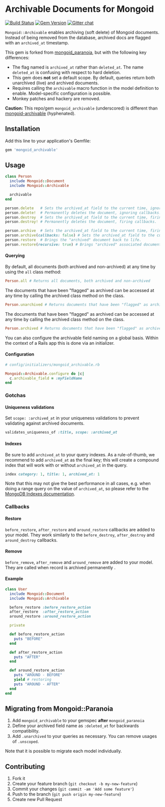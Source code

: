 # Archivable Documents for Mongoid
[![Build Status](https://travis-ci.org/tablecheck/mongoid_archivable.svg?branch=master)](https://travis-ci.org/simi/mongoid_archivable) [![Gem Version](https://img.shields.io/gem/v/mongoid_archivable.svg)](https://rubygems.org/gems/mongoid_archivable) [![Gitter chat](https://badges.gitter.im/tablecheck/mongoid_archivable.svg)](https://gitter.im/tablecheck/mongoid_archivable)

`Mongoid::Archivable` enables archiving (soft delete) of Mongoid documents. Instead of being removed from the database, archived docs are flagged with an `archived_at` timestamp.

This gem is forked from [mongoid_paranoia](https://github.com/simi/mongoid_paranoia), but with the following key differences:

* The flag named is `archived_at` rather than `deleted_at`. The name `deleted_at` is confusing with respect to hard deletion.
* This gem does **not** set a default scope. By default, queries return both unarchived (live) and archived documents.
* Requires calling the `archivable` macro function in the model definition to enable. Model-specific configuration is possible.
* Monkey patches and hackery are removed.

**Caution:** This repo/gem `mongoid_archivable` (underscored) is different than [mongoid-archivable](https://github.com/Sign2Pay/mongoid-archivable) (hyphenated).

## Installation

Add this line to your application's Gemfile:

```ruby
gem 'mongoid_archivable'
```

## Usage

```ruby
class Person
  include Mongoid::Document
  include Mongoid::Archivable

  archivable
end

person.delete   # Sets the archived_at field to the current time, ignoring callbacks.
person.delete!  # Permanently deletes the document, ignoring callbacks.
person.destroy  # Sets the archived_at field to the current time, firing callbacks.
person.destroy! # Permanently deletes the document, firing callbacks.

person.archive  # Sets the archived_at field to the current time, firing callbacks.
person.archive(callbacks: false) # Sets the archived_at field to the current time, ignoring callbacks.
person.restore  # Brings the "archived" document back to life.
person.restore(recursive: true) # Brings "archived" associated documents back to life recursively
```

#### Querying

By default, all documents (both archived and non-archived) at any time by using the `all` class method:

```ruby
Person.all # Returns all documents, both archived and non-archived
```

The documents that have been "flagged" as archived can be accessed at any time by calling the archived class method on the class.

```ruby
Person.unarchived # Returns documents that have been "flagged" as archived.
```

The documents that have been "flagged" as archived can be accessed at any time by calling the archived class method on the class.

```ruby
Person.archived # Returns documents that have been "flagged" as archived.
```

You can also configure the archivable field naming on a global basis. Within the context of a Rails app this is done via an initializer.

#### Configuration

```ruby
# config/initializers/mongoid_archivable.rb

Mongoid::Archivable.configure do |c|
  c.archivable_field = :myFieldName
end
```

### Gotchas

#### Uniqueness validations

Set `scope: :archived_at` in your uniqueness validations to prevent validating against archived documents.

```ruby
validates_uniqueness_of :title, scope: :archived_at
```

#### Indexes

Be sure to add `archived_at` to your query indexes. As a rule-of-thumb, we recommend
to add `archived_at` as the final key; this will create a compound index that will work
with or without `archived_at` in the query.

```ruby
index category: 1, title: 1, archived_at: 1
```

Note that this may not give the best performance in all cases, e.g. when doing a range query
on the value of `archived_at`, so please refer to the
[MongoDB Indexes documentation](https://docs.mongodb.com/manual/indexes/).

### Callbacks

#### Restore

`before_restore`, `after_restore` and `around_restore` callbacks are added to your model. They work similarly to the `before_destroy`, `after_destroy` and `around_destroy` callbacks.

#### Remove

`before_remove`, `after_remove` and `around_remove` are added to your model. They are called when record is archived permanently .

#### Example

```ruby
class User
  include Mongoid::Document
  include Mongoid::Archivable

  before_restore :before_restore_action
  after_restore  :after_restore_action
  around_restore :around_restore_action

  private

  def before_restore_action
    puts "BEFORE"
  end

  def after_restore_action
    puts "AFTER"
  end

  def around_restore_action
    puts "AROUND - BEFORE"
    yield # restoring
    puts "AROUND - AFTER"
  end
end
```

## Migrating from Mongoid::Paranoia

1. Add `mongoid_archivable` to your gemspec **after** `mongoid_paranoia`
2. Define your archived field name as `:deleted_at` for backwards compatibility.
3. Add `.unarchived` to your queries as necessary. You can remove usages of `.unscoped`.

Note that it is possible to migrate each model individually.

## Contributing

1. Fork it
2. Create your feature branch (`git checkout -b my-new-feature`)
3. Commit your changes (`git commit -am 'Add some feature'`)
4. Push to the branch (`git push origin my-new-feature`)
5. Create new Pull Request
